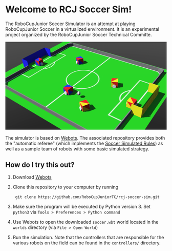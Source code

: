 # Welcome to RCJ Soccer Sim!

The RoboCupJunior Soccer Simulator is an attempt at playing RoboCupJunior
Soccer in a virtualized environment. It is an experimental project organized by
the RoboCupJunior Soccer Technical Committe.

![Screenshot of RCJ Soccer Sim](images/soccer_sim.png)

The simulator is based on [Webots](https://github.com/cyberbotics/webots). The
associated repository provides both the "automatic referee" (which implements
the [Soccer Simulated Rules](https://github.com/RoboCupJuniorTC/soccer-rules-simulation))
as well as a sample team of robots with some basic simulated strategy.

## How do I try this out?

1. Download [Webots](https://www.cyberbotics.com/#download)

2. Clone this repository to your computer by running

        git clone https://github.com/RoboCupJuniorTC/rcj-soccer-sim.git

3. Make sure the program will be executed by Python version 3. Set `python3` via
   `Tools > Preferences > Python command`

4. Use Webots to open the downloaded `soccer.wbt` world located in the `worlds`
   directory (via `File > Open World`)

5. Run the simulation. Note that the controllers that are responsible for the
   various robots on the field can be found in the `controllers/` directory.

